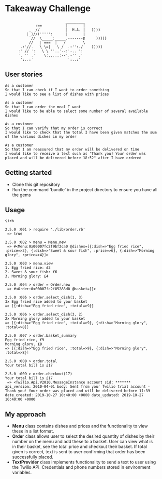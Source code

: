 Takeaway Challenge
==================
```
                            _________
              r==           |       |
           _  //            |  M.A. |   ))))
          |_)//(''''':      |       |
            //  \_____:_____.-------D     )))))
           //   | ===  |   /        \
       .:'//.   \ \=|   \ /  .:'':./    )))))
      :' // ':   \ \ ''..'--:'-.. ':
      '. '' .'    \:.....:--'.-'' .'
       ':..:'                ':..:'

 ```
 User stories
 ------------
 ```
 As a customer
 So that I can check if I want to order something
 I would like to see a list of dishes with prices

 As a customer
 So that I can order the meal I want
 I would like to be able to select some number of several available dishes

 As a customer
 So that I can verify that my order is correct
 I would like to check that the total I have been given matches the sum of the various dishes in my order

 As a customer
 So that I am reassured that my order will be delivered on time
 I would like to receive a text such as "Thank you! Your order was placed and will be delivered before 18:52" after I have ordered
 ```

Getting started
---------------
* Clone this git repository
* Run the command 'bundle' in the project directory to ensure you have all the gems

Usage
----------
```
$irb

2.5.0 :001 > require './lib/order.rb'
 => true

2.5.0 :002 > menu = Menu.new
 => #<Menu:0x00007fc2f9bf2ca0 @dishes=[{:dish=>"Egg fried rice", :price=>3}, {:dish=>"Sweet & sour fish", :price=>6}, {:dish=>"Morning glory", :price=>4}]>

2.5.0 :003 > menu.view
1. Egg fried rice: £3
2. Sweet & sour fish: £6
3. Morning glory: £4

2.5.0 :004 > order = Order.new
 => #<Order:0x00007fc2f85288d0 @basket=[]>

2.5.0 :005 > order.select_dish(1, 3)
3x Egg fried rice added to your basket
=> [{:dish=>"Egg fried rice", :total=>9}]

2.5.0 :006 > order.select_dish(3, 2)
2x Morning glory added to your basket
=> [{:dish=>"Egg fried rice", :total=>9}, {:dish=>"Morning glory", :total=>8}]

2.5.0 :007 > order.basket_summary
Egg fried rice, £9
Morning glory, £8
=> [{:dish=>"Egg fried rice", :total=>9}, {:dish=>"Morning glory", :total=>8}]

2.5.0 :008 > order.total
Your total bill is £17

2.5.0 :009 > order.checkout(17)
Your total bill is £17
 => <Twilio.Api.V2010.MessageInstance account_sid: ******* api_version: 2010-04-01 body: Sent from your Twilio trial account - Thank you! Your order was placed and will be delivered before 11:39 date_created: 2019-10-27 10:40:00 +0000 date_updated: 2019-10-27 10:40:00 +0000

```

My approach
-----------
* **Menu** class contains dishes and prices and the functionality to view these in a list format.
* **Order** class allows user to select the desired quantity of dishes by their number on the menu and add these to a basket. User can view what is in their basket, see the total price and checkout their basket. If total given is correct, text is sent to user confirming that order has been successfully placed.
* **TextProvider** class implements functionality to send a text to user using the Twilio API. Credentials and phone numbers stored in environment variables.
